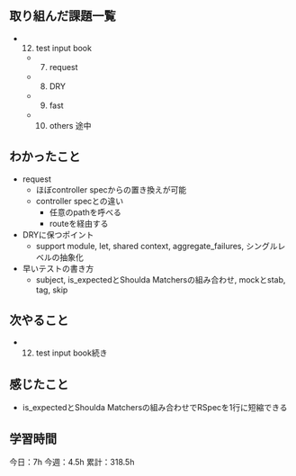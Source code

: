 ## 取り組んだ課題一覧

- 12. test input book
  - 7. request
  - 8. DRY
  - 9. fast
  - 10. others 途中

## わかったこと

- request
  - ほぼcontroller specからの置き換えが可能
  - controller specとの違い
    - 任意のpathを呼べる
    - routeを経由する
- DRYに保つポイント
  - support module, let, shared context, aggregate_failures, シングルレベルの抽象化
- 早いテストの書き方
  - subject, is_expectedとShoulda Matchersの組み合わせ, mockとstab, tag, skip

## 次やること

- 12. test input book続き

## 感じたこと

- is_expectedとShoulda Matchersの組み合わせでRSpecを1行に短縮できる

## 学習時間

今日：7h
今週：4.5h
累計：318.5h
